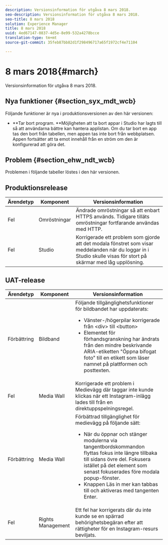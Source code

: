 ```yaml
---
description: Versionsinformation för utgåva 8 mars 2018.
seo-description: Versionsinformation för utgåva 8 mars 2018.
seo-title: 8 mars 2018
solution: Experience Manager
title: 8 mars 2018
uuid: 4ed67147-0837-4d5e-8e99-532a4278bcce
translation-type: tm+mt
source-git-commit: 35feb87bb82d1f298496717a65f1972cf4e71104

---
```



# 8 mars 2018{#march}

Versionsinformation för utgåva 8 mars 2018.

## Nya funktioner {#section_syx_mdt_wcb}

Följande funktioner är nya i produktionsversionen av den här versionen:

* **Tar bort program. **Möjligheten att ta bort appar i Studio har lagts till så att användarna bättre kan hantera applistan. Om du tar bort en app tas den bort från tabellen, men appen tas inte bort från webbplatsen. Appen fortsätter att ta emot innehåll från en ström om den är konfigurerad att göra det.

## Problem {#section_ehw_ndt_wcb}

Problemen i följande tabeller löstes i den här versionen.

## Produktionsrelease

| **Ärendetyp** | **Komponent** | **Versionsinformation** |
|---|---|---|
| Fel | Omröstningar | Ändrade omröstningar så att enbart HTTPS används. Tidigare tilläts omröstningar fortfarande användas med HTTP. |
| Fel | Studio | Korrigerade ett problem som gjorde att det modala fönstret som visar meddelanden när du loggar in i Studio skulle visas för stort på skärmar med låg upplösning. |

## UAT-release

| Ärendetyp | Komponent | Versionsinformation |
|--- |--- |--- |
| Förbättring | Bildband | Följande tillgänglighetsfunktioner för bildbandet har uppdaterats: <br><ul><li>Vänster-/högerpilar korrigerade från &lt;div> till &lt;button> </li><li>Elementet för förhandsgranskning har ändrats från den mindre beskrivande ARIA-etiketten &quot;Öppna bifogat foto&quot; till en etikett som läser namnet på plattformen och posttexten.</li></ul> |
| Fel | Media Wall | Korrigerade ett problem i Medievägg där taggar inte kunde klickas när ett Instagram-inlägg lades till från en direktuppspelningsregel. |
| Förbättring | Media Wall | Förbättrad tillgänglighet för medievägg på följande sätt: <br><ul><li>När du öppnar och stänger modulerna via tangentbordskommandon flyttas fokus inte längre tillbaka till sidans övre del. Fokusera istället på det element som senast fokuserades före modala popup-fönster.</li><li>Knappen Läs in mer kan tabbas till och aktiveras med tangenten Enter.</li></ul> |
| Fel | Rights Management | Ett fel har korrigerats där du inte kunde se en spärrad behörighetsbegäran efter att rättigheter för en Instagram-resurs beviljats. |

